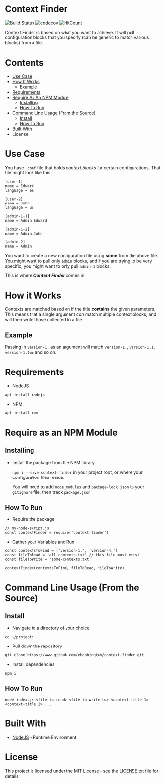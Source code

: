 # Context Finder

[![Build Status](https://travis-ci.com/ebebbington/context-finder.svg?branch=master)](https://travis-ci.com/ebebbington/context-finder)
[![codecov](https://codecov.io/gh/ebebbington/context-finder/branch/master/graph/badge.svg)](https://codecov.io/gh/ebebbington/context-finder)
[![HitCount](http://hits.dwyl.com/ebebbington/context-finder.svg)](http://hits.dwyl.com/ebebbington/context-finder)

Context Finder is based on what you want to achieve. It will pull configuration blocks that you specify (can be generic to match various blocks) from a file.

# Contents

* [Use Case](#use-case)
* [How It Works](#how-it-works)
    * [Example](#example)
* [Requirements](#requirements)
* [Require As An NPM Module](#require-as-an-npm-module)
    * [Installing](#installing)
    * [How To Run](#how-to-run)
* [Command Line Usage (From the Source)](#command-line-usage-from-the-source)
    * [Install](#install)
    * [How To Run](#how-to-run)  
* [Built With](#built-with)
* [License](#license) 

# Use Case

You have `.conf` file that holds *context blocks* for certain configurations. That file might look like this:

```
[user-1]
name = Edward
language = en

[user-2]
name = John
language = us

[admin-1-1]
name = Admin Edward

[admin-1-2]
name = Admin John

[admin-2]
name = Admin
```

You want to create a new configuration file using **some** from the above file. You might want to pull only `admin` blocks, and if you are trying to be very specific, you might want to only pull `admin-1` blocks.

This is where ***Content Finder*** comes in.

# How it Works

Contexts are matched based on if the title **contains** the given parameters. This means that a single argument *can* match multiple context blocks, and will then write those collected to a file

## Example

Passing in `version-1.` as an argument will match `version-1.`, `version-1.1`, `version-1.two` and so on.

# Requirements

* NodeJS

`apt install nodejs`

* NPM

`apt install npm`

# Require as an NPM Module

## Installing

* Install the package from the NPM library

	`npm i --save context-finder` in your project root, or where your configuration files reside.

	You will need to add `node_modules` and `package-lock.json` to your `gitignore` file, then track `package.json`

## How To Run

* Require the package

```
// my-node-script.js
const contextFinder = require('context-finder')
```

* Gather your Variables and Run

```
const contextsToFind = ['version-1.', 'version-4.']
const fileToRead = 'all-contexts.txt' // this file must exist
const fileToWrite = 'some-contexts.txt'

contextFinder(contextsToFind, fileToRead, fileToWrite)
```

# Command Line Usage (From the Source)

## Install

* Navigate to a directory of your choice

`cd ~/projects`

* Pull down the repository
	
`git clone https://www.github.com/ebebbington/context-finder.git`
	
* Install dependencies

`npm i`

## How To Run

`node index.js <file to read> <file to write to> <context title 1> <context-title 2> ...`

# Built With

* [NodeJS](https://www.nodejs.org) - Runtime Environment

# License

This project is licensed under the MIT License - see the [LICENSE.txt](LICENSE.txt) file for details
